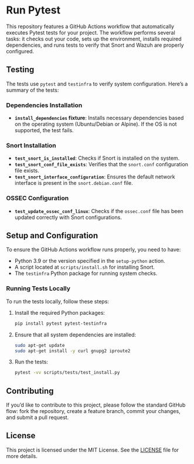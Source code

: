 # Run Pytest

This repository features a GitHub Actions workflow that automatically executes Pytest tests for your project. The workflow performs several tasks: it checks out your code, sets up the environment, installs required dependencies, and runs tests to verify that Snort and Wazuh are properly configured.


## Testing

The tests use `pytest` and `testinfra` to verify system configuration. Here’s a summary of the tests:

### Dependencies Installation

- **`install_dependencies` fixture**: Installs necessary dependencies based on the operating system (Ubuntu/Debian or Alpine). If the OS is not supported, the test fails.

### Snort Installation

- **`test_snort_is_installed`**: Checks if Snort is installed on the system.
- **`test_snort_conf_file_exists`**: Verifies that the `snort.conf` configuration file exists.
- **`test_snort_interface_configuration`**: Ensures the default network interface is present in the `snort.debian.conf` file.

### OSSEC Configuration

- **`test_update_ossec_conf_linux`**: Checks if the `ossec.conf` file has been updated correctly with Snort configurations.

## Setup and Configuration

To ensure the GitHub Actions workflow runs properly, you need to have:

- Python 3.9 or the version specified in the `setup-python` action.
- A script located at `scripts/install.sh` for installing Snort.
- The `testinfra` Python package for running system checks.

### Running Tests Locally

To run the tests locally, follow these steps:

1. Install the required Python packages:
   ```bash
   pip install pytest pytest-testinfra
   ```

2. Ensure that all system dependencies are installed:
   ```bash
   sudo apt-get update
   sudo apt-get install -y curl gnupg2 iproute2
   ```

3. Run the tests:
   ```bash
   pytest -vv scripts/tests/test_install.py
   ```

## Contributing

If you’d like to contribute to this project, please follow the standard GitHub flow: fork the repository, create a feature branch, commit your changes, and submit a pull request.

## License

This project is licensed under the MIT License. See the [LICENSE](LICENSE) file for more details.
